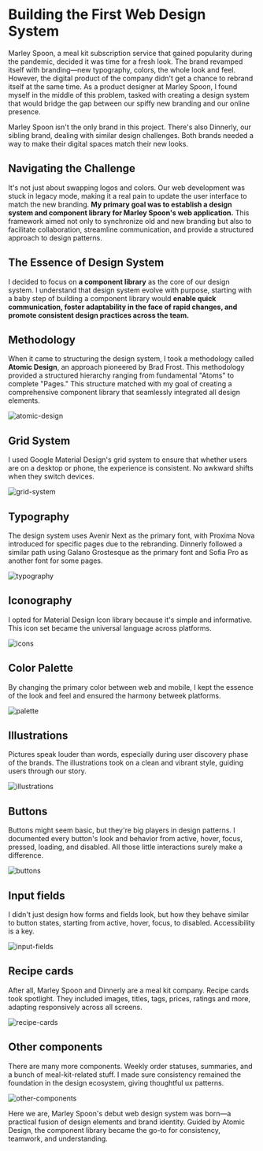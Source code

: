 # Building the First Web Design System

Marley Spoon, a meal kit subscription service that gained popularity during the pandemic, decided it was time for a fresh look. The brand revamped itself with branding—new typography, colors, the whole look and feel. However, the digital product of the company didn't get a chance to rebrand itself at the same time. As a product designer at Marley Spoon, I found myself in the middle of this problem, tasked with creating a design system that would bridge the gap between our spiffy new branding and our online presence.

Marley Spoon isn't the only brand in this project. There's also Dinnerly, our sibling brand, dealing with similar design challenges. Both brands needed a way to make their digital spaces match their new looks.

## Navigating the Challenge

It's not just about swapping logos and colors. Our web development was stuck in legacy mode, making it a real pain to update the user interface to match the new branding. **My primary goal was to establish a design system and component library for Marley Spoon's web application.** This framework aimed not only to synchronize old and new branding but also to facilitate collaboration, streamline communication, and provide a structured approach to design patterns.

## The Essence of Design System

I decided to focus on **a component library** as the core of our design system. I understand that design system evolve with purpose, starting with a baby step of building a component library would **enable quick communication, foster adaptability in the face of rapid changes, and promote consistent design practices across the team.**

## Methodology

When it came to structuring the design system, I took a methodology called **Atomic Design**, an approach pioneered by Brad Frost. This methodology provided a structured hierarchy ranging from fundamental "Atoms" to complete "Pages." This structure matched with my goal of creating a comprehensive component library that seamlessly integrated all design elements.

![atomic-design](atomic-design.webp)

## Grid System

I used Google Material Design's grid system to ensure that whether users are on a desktop or phone, the experience is consistent. No awkward shifts when they switch devices.

![grid-system](grid-system.webp)

## Typography

The design system uses Avenir Next as the primary font, with Proxima Nova introduced for specific pages due to the rebranding. Dinnerly followed a similar path using Galano Grostesque as the primary font and Sofia Pro as another font for some pages.

![typography](typography.webp)

## Iconography

I opted for Material Design Icon library because it's simple and informative. This icon set became the universal language across platforms.

![icons](icons.webp)

## Color Palette

By changing the primary color between web and mobile, I kept the essence of the look and feel and ensured the harmony betweek platforms.

![palette](palette.webp)

## Illustrations

Pictures speak louder than words, especially during user discovery phase of the brands. The illustrations took on a clean and vibrant style, guiding users through our story.

![illustrations](illustrations.webp)

## Buttons

Buttons might seem basic, but they're big players in design patterns. I documented every button's look and behavior from active, hover, focus, pressed, loading, and disabled. All those little interactions surely make a difference.

![buttons](buttons.webp)

## Input fields

I didn't just design how forms and fields look, but how they behave similar to button states, starting from active, hover, focus, to disabled. Accessibility is a key.

![input-fields](input-fields.webp)

## Recipe cards

After all, Marley Spoon and Dinnerly are a meal kit company. Recipe cards took spotlight. They included images, titles, tags, prices, ratings and more, adapting responsively across all screens.

![recipe-cards](recipe-cards.webp)

## Other components

There are many more components. Weekly order statuses, summaries, and a bunch of meal-kit-related stuff. I made sure consistency remained the foundation in the design ecosystem, giving thoughtful ux patterns.

![other-components](other-components.webp)

Here we are, Marley Spoon's debut web design system was born—a practical fusion of design elements and brand identity. Guided by Atomic Design, the component library became the go-to for consistency, teamwork, and understanding.